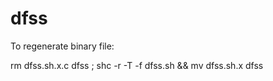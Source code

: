 # dfss

To regenerate binary file:

 rm dfss.sh.x.c dfss ;  shc -r -T -f dfss.sh &&  mv dfss.sh.x dfss
